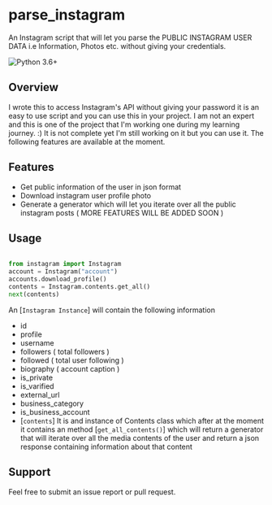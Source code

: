# parse_instagram

An Instagram script that will let you parse the PUBLIC INSTAGRAM USER DATA i.e Information, Photos etc. without giving your credentials.

![Python 3.6+](https://img.shields.io/badge/Python-3.6+-3776ab.svg?maxAge=2592000)

## Overview

I wrote this to access Instagram's API without giving your password it is an easy to use script and you can use this in your project.
I am not an expert and this is one of the project that I'm working one during my learning journey. :) 
It is not complete yet I'm still working on it but you can use it. The following features are available at the moment.

## Features
- Get public information of the user in json format 
- Download instagram user profile photo 
- Generate a generator which will let you iterate over all the public instagram posts
( MORE FEATURES WILL BE ADDED SOON )

## Usage

```python

from instagram import Instagram
account = Instagram("account")
accounts.download_profile()
contents = Instagram.contents.get_all()
next(contents)

```
An [``Instagram Instance``] will contain the following information
- id 
- profile
- username
- followers ( total followers )
- followed ( total user following )
- biography ( account caption )
- is_private 
- is_varified  
- external_url
- business_category
- is_business_account
- [``contents``]
  It is and instance of Contents class which after at the moment it contains an method [``get_all_contents()``] which will return a generator that will iterate over all the media contents of the user and return a json response containing information about that content 
  
## Support

Feel free to submit an issue report or pull request.

